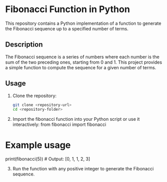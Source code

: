 # Fibonacci Function in Python

This repository contains a Python implementation of a function to generate the Fibonacci sequence up to a specified number of terms.

## Description

The Fibonacci sequence is a series of numbers where each number is the sum of the two preceding ones, starting from 0 and 1. This project provides a simple function to compute the sequence for a given number of terms.

## Usage

1. Clone the repository:
   ```bash
   git clone <repository-url>
   cd <repository-folder>

2. Import the fibonacci function into your Python script or use it interactively:
   from fibonacci import fibonacci

# Example usage
print(fibonacci(5))  # Output: [0, 1, 1, 2, 3]

3. Run the function with any positive integer to generate the Fibonacci sequence.
